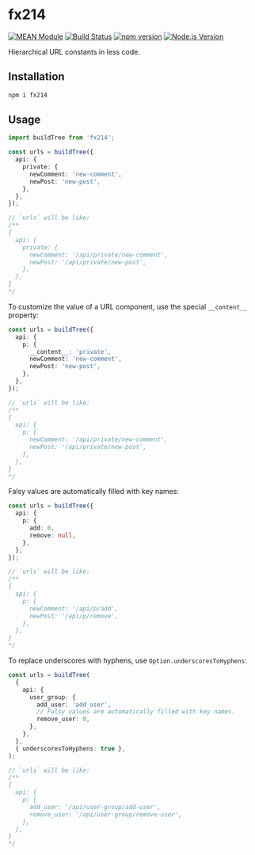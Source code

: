 # fx214

[![MEAN Module](https://img.shields.io/badge/MEAN%20Module-TypeScript-blue.svg?style=flat-square)](https://github.com/mgenware/MEAN-Module)
[![Build Status](https://github.com/mgenware/fx214/workflows/Build/badge.svg)](https://github.com/mgenware/fx214/actions)
[![npm version](https://img.shields.io/npm/v/fx214.svg?style=flat-square)](https://npmjs.com/package/fx214)
[![Node.js Version](http://img.shields.io/node/v/fx214.svg?style=flat-square)](https://nodejs.org/en/)

Hierarchical URL constants in less code.

## Installation

```sh
npm i fx214
```

## Usage

```ts
import buildTree from 'fx214';

const urls = buildTree({
  api: {
    private: {
      newComment: 'new-comment',
      newPost: 'new-post',
    },
  },
});

// `urls` will be like:
/**
{
  api: {
    private: {
      newComment: '/api/private/new-comment',
      newPost: '/api/private/new-post',
    },
  },
}
*/
```

To customize the value of a URL component, use the special `__content__` property:

```ts
const urls = buildTree({
  api: {
    p: {
      __content__: 'private',
      newComment: 'new-comment',
      newPost: 'new-post',
    },
  },
});

// `urls` will be like:
/**
{
  api: {
    p: {
      newComment: '/api/private/new-comment',
      newPost: '/api/private/new-post',
    },
  },
}
*/
```

Falsy values are automatically filled with key names:

```ts
const urls = buildTree({
  api: {
    p: {
      add: 0,
      remove: null,
    },
  },
});

// `urls` will be like:
/**
{
  api: {
    p: {
      newComment: '/api/p/add',
      newPost: '/api/p/remove',
    },
  },
}
*/
```

To replace underscores with hyphens, use `Option.underscoresToHyphens`:

```ts
const urls = buildTree(
  {
    api: {
      user_group: {
        add_user: 'add_user',
        // Falsy values are automatically filled with key names.
        remove_user: 0,
      },
    },
  },
  { underscoresToHyphens: true },
);

// `urls` will be like:
/**
{
  api: {
    p: {
      add_user: '/api/user-group/add-user',
      remove_user: '/api/user-group/remove-user',
    },
  },
}
*/
```
